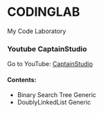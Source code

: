 # CODINGLAB
My Code Laboratory

### Youtube CaptainStudio
Go to YouTube: [CaptainStudio](https://www.youtube.com/CaptainStudioOfficial)

#### Contents:
- Binary Search Tree Generic
- DoublyLinkedList Generic
